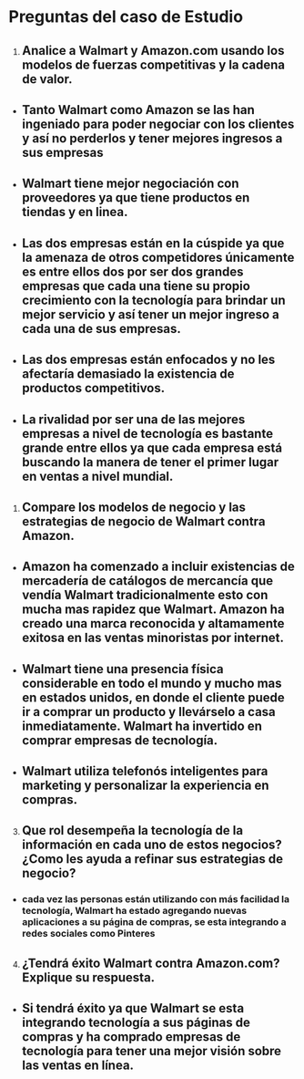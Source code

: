 # Preguntas del caso de Estudio

1. ## **Analice a Walmart y Amazon.com usando los modelos de fuerzas competitivas y la cadena de valor.**

* ## Tanto Walmart como Amazon se las han ingeniado para poder negociar con los clientes y así no perderlos y tener mejores ingresos a sus empresas 

* ## Walmart tiene mejor negociación con proveedores ya que tiene productos en tiendas y en linea.

* ## Las dos empresas están en la cúspide ya que la amenaza de otros competidores únicamente es entre ellos dos por ser dos grandes empresas que cada una tiene su propio crecimiento con la tecnología para brindar un mejor servicio y así tener un mejor ingreso a cada una de sus empresas.

* ## Las dos empresas están enfocados y no les afectaría demasiado la existencia de productos competitivos. 

* ## La rivalidad por ser una de las mejores empresas a nivel de tecnología es bastante grande entre ellos ya que cada empresa está buscando la manera de tener el primer lugar en ventas a nivel mundial.




1. ## **Compare los modelos de negocio y las estrategias de negocio de Walmart contra Amazon.**
* ## Amazon ha comenzado a incluir existencias de mercadería de catálogos de mercancía que vendía Walmart tradicionalmente esto con mucha mas rapidez que Walmart. Amazon ha creado una marca reconocida y altamamente exitosa en las ventas minoristas por internet.

* ## Walmart tiene una presencia física considerable en todo el mundo y mucho mas en estados unidos, en donde el cliente puede ir a comprar un producto y llevárselo a casa inmediatamente. Walmart ha invertido en comprar empresas de tecnología.

* ## Walmart utiliza telefonós inteligentes para marketing y personalizar la experiencia en compras.

3. ## **Que rol desempeña la tecnología de la información en cada uno de estos negocios? ¿Como les ayuda a refinar sus estrategias de negocio?**

* ### cada vez las personas están utilizando con más facilidad la tecnología, Walmart ha estado agregando nuevas aplicaciones a su página de compras, se esta integrando a redes sociales como Pinteres

4. ## **¿Tendrá éxito Walmart contra Amazon.com? Explique su respuesta.**

* ## Si tendrá éxito ya que Walmart se esta integrando tecnología a sus páginas de compras y ha comprado empresas de tecnología para tener una mejor visión sobre las ventas en línea.